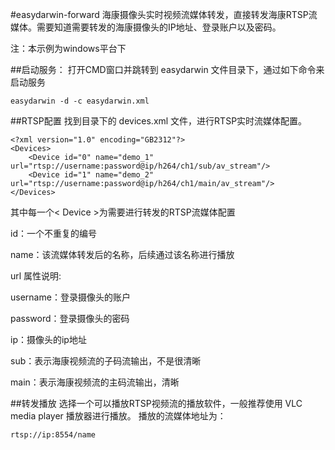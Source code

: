 #easydarwin-forward
海康摄像头实时视频流媒体转发，直接转发海康RTSP流媒体。需要知道需要转发的海康摄像头的IP地址、登录账户以及密码。

注：本示例为windows平台下

##启动服务：
打开CMD窗口并跳转到 easydarwin 文件目录下，通过如下命令来启动服务
```
easydarwin -d -c easydarwin.xml
```

##RTSP配置
找到目录下的 devices.xml 文件，进行RTSP实时流媒体配置。
```
<?xml version="1.0" encoding="GB2312"?>
<Devices>
	<Device id="0" name="demo_1" url="rtsp://username:password@ip/h264/ch1/sub/av_stream"/>
    <Device id="1" name="demo_2" url="rtsp://username:password@ip/h264/ch1/main/av_stream"/>
</Devices>
```
其中每一个< Device >为需要进行转发的RTSP流媒体配置

id：一个不重复的编号

name：该流媒体转发后的名称，后续通过该名称进行播放

url 属性说明:

username：登录摄像头的账户

password：登录摄像头的密码

ip：摄像头的ip地址

sub：表示海康视频流的子码流输出，不是很清晰

main：表示海康视频流的主码流输出，清晰


##转发播放
选择一个可以播放RTSP视频流的播放软件，一般推荐使用 VLC media player 播放器进行播放。
播放的流媒体地址为：
```
rtsp://ip:8554/name
```
